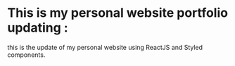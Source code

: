 # This is my personal website portfolio updating :

this is the update of my personal website using ReactJS and Styled components.
